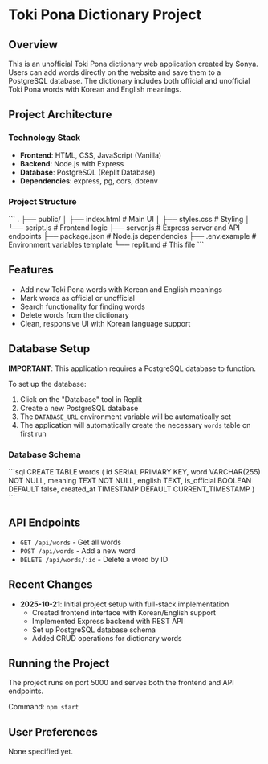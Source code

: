 # Toki Pona Dictionary Project

## Overview
This is an unofficial Toki Pona dictionary web application created by Sonya. Users can add words directly on the website and save them to a PostgreSQL database. The dictionary includes both official and unofficial Toki Pona words with Korean and English meanings.

## Project Architecture

### Technology Stack
- **Frontend**: HTML, CSS, JavaScript (Vanilla)
- **Backend**: Node.js with Express
- **Database**: PostgreSQL (Replit Database)
- **Dependencies**: express, pg, cors, dotenv

### Project Structure
\`\`\`
.
├── public/
│   ├── index.html      # Main UI
│   ├── styles.css      # Styling
│   └── script.js       # Frontend logic
├── server.js           # Express server and API endpoints
├── package.json        # Node.js dependencies
├── .env.example        # Environment variables template
└── replit.md          # This file
\`\`\`

## Features
- Add new Toki Pona words with Korean and English meanings
- Mark words as official or unofficial
- Search functionality for finding words
- Delete words from the dictionary
- Clean, responsive UI with Korean language support

## Database Setup
**IMPORTANT**: This application requires a PostgreSQL database to function.

To set up the database:
1. Click on the "Database" tool in Replit
2. Create a new PostgreSQL database
3. The `DATABASE_URL` environment variable will be automatically set
4. The application will automatically create the necessary `words` table on first run

### Database Schema
\`\`\`sql
CREATE TABLE words (
    id SERIAL PRIMARY KEY,
    word VARCHAR(255) NOT NULL,
    meaning TEXT NOT NULL,
    english TEXT,
    is_official BOOLEAN DEFAULT false,
    created_at TIMESTAMP DEFAULT CURRENT_TIMESTAMP
)
\`\`\`

## API Endpoints
- `GET /api/words` - Get all words
- `POST /api/words` - Add a new word
- `DELETE /api/words/:id` - Delete a word by ID

## Recent Changes
- **2025-10-21**: Initial project setup with full-stack implementation
  - Created frontend interface with Korean/English support
  - Implemented Express backend with REST API
  - Set up PostgreSQL database schema
  - Added CRUD operations for dictionary words

## Running the Project
The project runs on port 5000 and serves both the frontend and API endpoints.

Command: `npm start`

## User Preferences
None specified yet.
